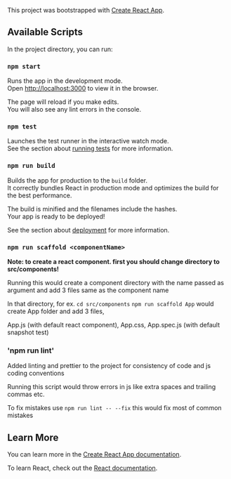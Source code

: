 This project was bootstrapped with [Create React App](https://github.com/facebook/create-react-app).

## Available Scripts

In the project directory, you can run:

### `npm start`

Runs the app in the development mode.<br>
Open [http://localhost:3000](http://localhost:3000) to view it in the browser.

The page will reload if you make edits.<br>
You will also see any lint errors in the console.

### `npm test`

Launches the test runner in the interactive watch mode.<br>
See the section about [running tests](https://facebook.github.io/create-react-app/docs/running-tests) for more information.

### `npm run build`

Builds the app for production to the `build` folder.<br>
It correctly bundles React in production mode and optimizes the build for the best performance.

The build is minified and the filenames include the hashes.<br>
Your app is ready to be deployed!

See the section about [deployment](https://facebook.github.io/create-react-app/docs/deployment) for more information.

### `npm run scaffold <componentName>`

**Note: to create a react component. first you should change directory to src/components!**

Running this would create a component directory with the name passed as argument and add 3 files same as the component name 

In that directory, for ex. 
`cd src/components`
`npm run scaffold App`
would create App folder and add 3 files, 

App.js (with default react component), App.css, App.spec.js (with default snapshot test)   

### 'npm run lint'

Added linting and prettier to the project for consistency of code and js coding conventions

Running this script would throw errors in js like extra spaces and trailing commas etc.

To fix mistakes use `npm run lint -- --fix` this would fix most of common mistakes

## Learn More

You can learn more in the [Create React App documentation](https://facebook.github.io/create-react-app/docs/getting-started).

To learn React, check out the [React documentation](https://reactjs.org/).
